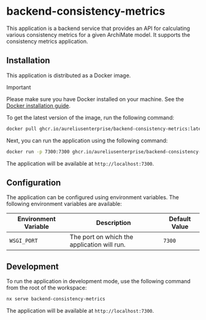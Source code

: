 # backend-consistency-metrics

This application is a backend service that provides an API for calculating various consistency metrics for a given ArchiMate model. It supports the consistency metrics application.

## Installation

This application is distributed as a Docker image.

> [!IMPORTANT]
> Please make sure you have Docker installed on your machine.
> See the [Docker installation guide](https://docs.docker.com/engine/install/).

To get the latest version of the image, run the following command:

```bash
docker pull ghcr.io/aureliusenterprise/backend-consistency-metrics:latest
```

Next, you can run the application using the following command:

```bash
docker run -p 7300:7300 ghcr.io/aureliusenterprise/backend-consistency-metrics:latest
```

The application will be available at `http://localhost:7300`.

## Configuration

The application can be configured using environment variables. The following environment variables are available:

| Environment Variable | Description                                 | Default Value |
| -------------------- | ------------------------------------------- | ------------- |
| `WSGI_PORT`          | The port on which the application will run. | `7300`        |

## Development

To run the application in development mode, use the following command from the root of the workspace:

```bash
nx serve backend-consistency-metrics
```

The application will be available at `http://localhost:7300`.
